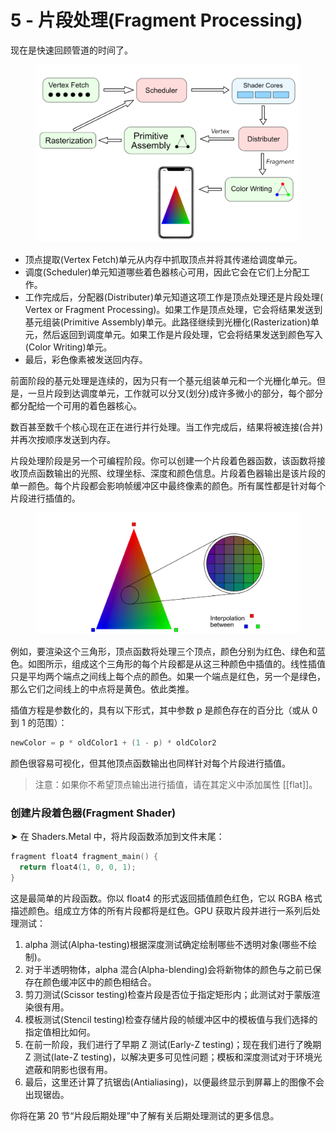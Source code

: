 # 5 - 片段处理(Fragment Processing)

现在是快速回顾管道的时间了。

<figure><img src="../../../.gitbook/assets/1_3_pipline.png" alt=""><figcaption></figcaption></figure>

* 顶点提取(Vertex Fetch)单元从内存中抓取顶点并将其传递给调度单元。
* 调度(Scheduler)单元知道哪些着色器核心可用，因此它会在它们上分配工作。
* 工作完成后，分配器(Distributer)单元知道这项工作是顶点处理还是片段处理( Vertex or Fragment Processing)。如果工作是顶点处理，它会将结果发送到基元组装(Primitive Assembly)单元。此路径继续到光栅化(Rasterization)单元，然后返回到调度单元。如果工作是片段处理，它会将结果发送到颜色写入(Color Writing)单元。
* 最后，彩色像素被发送回内存。

前面阶段的基元处理是连续的，因为只有一个基元组装单元和一个光栅化单元。但是，一旦片段到达调度单元，工作就可以分叉(划分)成许多微小的部分，每个部分都分配给一个可用的着色器核心。

数百甚至数千个核心现在正在进行并行处理。当工作完成后，结果将被连接(合并)并再次按顺序发送到内存。

片段处理阶段是另一个可编程阶段。你可以创建一个片段着色器函数，该函数将接收顶点函数输出的光照、纹理坐标、深度和颜色信息。片段着色器输出是该片段的单一颜色。每个片段都会影响帧缓冲区中最终像素的颜色。所有属性都是针对每个片段进行插值的。

<figure><img src="../../../.gitbook/assets/1_3_pipline_2.png" alt=""><figcaption></figcaption></figure>

例如，要渲染这个三角形，顶点函数将处理三个顶点，颜色分别为红色、绿色和蓝色。如图所示，组成这个三角形的每个片段都是从这三种颜色中插值的。线性插值只是平均两个端点之间线上每个点的颜色。如果一个端点是红色，另一个是绿色，那么它们之间线上的中点将是黄色。依此类推。

插值方程是参数化的，具有以下形式，其中参数 p 是颜色存在的百分比（或从 0 到 1 的范围）：

```swift
newColor = p * oldColor1 + (1 - p) * oldColor2
```

颜色很容易可视化，但其他顶点函数输出也同样针对每个片段进行插值。

> 注意：如果你不希望顶点输出进行插值，请在其定义中添加属性 \[\[flat]]。

### 创建片段着色器(Fragment Shader)

➤ 在 Shaders.Metal 中，将片段函数添加到文件末尾：&#x20;

```swift
fragment float4 fragment_main() {
  return float4(1, 0, 0, 1);
}
```

这是最简单的片段函数。你以 float4 的形式返回插值颜色红色，它以 RGBA 格式描述颜色。组成立方体的所有片段都将是红色。GPU 获取片段并进行一系列后处理测试：

1. alpha 测试(Alpha-testing)根据深度测试确定绘制哪些不透明对象(哪些不绘制)。
2. 对于半透明物体，alpha 混合(Alpha-blending)会将新物体的颜色与之前已保存在颜色缓冲区中的颜色相结合。
3. 剪刀测试(Scissor testing)检查片段是否位于指定矩形内；此测试对于蒙版渲染很有用。
4. 模板测试(Stencil testing)检查存储片段的帧缓冲区中的模板值与我们选择的指定值相比如何。
5. 在前一阶段，我们进行了早期 Z 测试(Early-Z testing)；现在我们进行了晚期 Z 测试(late-Z testing)，以解决更多可见性问题；模板和深度测试对于环境光遮蔽和阴影也很有用。
6. 最后，这里还计算了抗锯齿(Antialiasing)，以便最终显示到屏幕上的图像不会出现锯齿。

你将在第 20 节“片段后期处理”中了解有关后期处理测试的更多信息。
